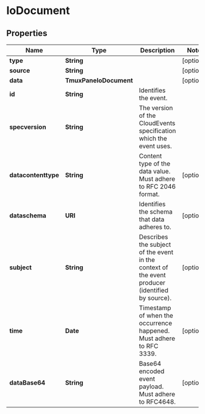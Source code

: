 

# IoDocument


## Properties

| Name | Type | Description | Notes |
|------------ | ------------- | ------------- | -------------|
|**type** | **String** |  |  [optional] |
|**source** | **String** |  |  [optional] |
|**data** | **TmuxPaneIoDocument** |  |  [optional] |
|**id** | **String** | Identifies the event. |  |
|**specversion** | **String** | The version of the CloudEvents specification which the event uses. |  |
|**datacontenttype** | **String** | Content type of the data value. Must adhere to RFC 2046 format. |  [optional] |
|**dataschema** | **URI** | Identifies the schema that data adheres to. |  [optional] |
|**subject** | **String** | Describes the subject of the event in the context of the event producer (identified by source). |  [optional] |
|**time** | **Date** | Timestamp of when the occurrence happened. Must adhere to RFC 3339. |  [optional] |
|**dataBase64** | **String** | Base64 encoded event payload. Must adhere to RFC4648. |  [optional] |



